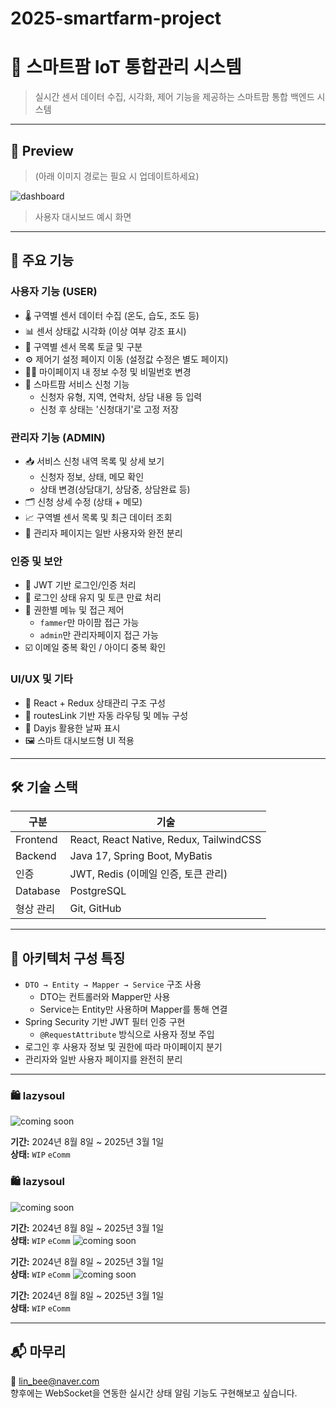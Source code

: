 # 2025-smartfarm-project  
# 🌿 스마트팜 IoT 통합관리 시스템

> 실시간 센서 데이터 수집, 시각화, 제어 기능을 제공하는 스마트팜 통합 백엔드 시스템

---

## 📸 Preview

> (아래 이미지 경로는 필요 시 업데이트하세요)

![dashboard](./assets/images/dashboard.png)  
> 사용자 대시보드 예시 화면

---

## 🧩 주요 기능

### 사용자 기능 (USER)
- 🌡️ 구역별 센서 데이터 수집 (온도, 습도, 조도 등)
- 📊 센서 상태값 시각화 (이상 여부 강조 표시)
- 📂 구역별 센서 목록 토글 및 구분
- ⚙️ 제어기 설정 페이지 이동 (설정값 수정은 별도 페이지)
- 🧑‍💼 마이페이지 내 정보 수정 및 비밀번호 변경
- 📝 스마트팜 서비스 신청 기능
  - 신청자 유형, 지역, 연락처, 상담 내용 등 입력
  - 신청 후 상태는 '신청대기'로 고정 저장

### 관리자 기능 (ADMIN)
- 📥 서비스 신청 내역 목록 및 상세 보기
  - 신청자 정보, 상태, 메모 확인
  - 상태 변경(상담대기, 상담중, 상담완료 등)
- 🗂 신청 상세 수정 (상태 + 메모)
- 📈 구역별 센서 목록 및 최근 데이터 조회
- 🧭 관리자 페이지는 일반 사용자와 완전 분리

### 인증 및 보안
- 🔐 JWT 기반 로그인/인증 처리
- 🔄 로그인 상태 유지 및 토큰 만료 처리
- 🧾 권한별 메뉴 및 접근 제어
  - `fammer`만 마이팜 접근 가능
  - `admin`만 관리자페이지 접근 가능
- ☑️ 이메일 중복 확인 / 아이디 중복 확인

### UI/UX 및 기타
- 🧭 React + Redux 상태관리 구조 구성
- 🧩 routesLink 기반 자동 라우팅 및 메뉴 구성
- 📆 Dayjs 활용한 날짜 표시
- 🖼️ 스마트 대시보드형 UI 적용

---

## 🛠 기술 스택

| 구분 | 기술 |
|------|------|
| Frontend | React, React Native, Redux, TailwindCSS |
| Backend | Java 17, Spring Boot, MyBatis |
| 인증 | JWT, Redis (이메일 인증, 토큰 관리) |
| Database | PostgreSQL |
| 형상 관리 | Git, GitHub |

---

## 🧱 아키텍처 구성 특징

- `DTO → Entity → Mapper → Service` 구조 사용
  - DTO는 컨트롤러와 Mapper만 사용
  - Service는 Entity만 사용하며 Mapper를 통해 연결
- Spring Security 기반 JWT 필터 인증 구현
  - `@RequestAttribute` 방식으로 사용자 정보 주입
- 로그인 후 사용자 정보 및 권한에 따라 마이페이지 분기
- 관리자와 일반 사용자 페이지를 완전히 분리

---

### 🛍️ lazysoul  
![coming soon](https://your-image-url.com/coming-soon.png)

**기간:** 2024년 8월 8일 ~ 2025년 3월 1일  
**상태:** `WIP` `eComm`
### 🛍️ lazysoul  
![coming soon](https://your-image-url.com/coming-soon.png)

**기간:** 2024년 8월 8일 ~ 2025년 3월 1일  
**상태:** `WIP` `eComm`
![coming soon](https://your-image-url.com/coming-soon.png)

**기간:** 2024년 8월 8일 ~ 2025년 3월 1일  
**상태:** `WIP` `eComm`
![coming soon](https://your-image-url.com/coming-soon.png)

**기간:** 2024년 8월 8일 ~ 2025년 3월 1일  
**상태:** `WIP` `eComm`


---

## 📬 마무리

📧 lin_bee@naver.com  
향후에는 WebSocket을 연동한 실시간 상태 알림 기능도 구현해보고 싶습니다.

